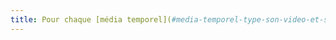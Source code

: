 ```yaml
---
title: Pour chaque [média temporel](#media-temporel-type-son-video-et-synchronise) pré-enregistré ayant une [audio description](#audiodescription-synchronisee-media-temporel) synchronisée, celle-ci est-elle pertinente ?
---
```

